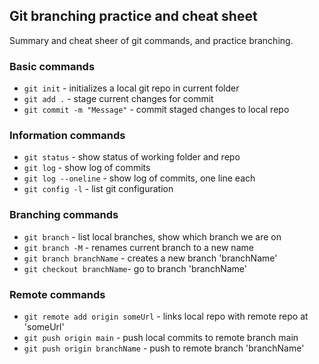 ## Git branching practice and cheat sheet


Summary and cheat sheer of git commands, and practice branching.


### Basic commands
* `git init` - initializes a local git repo in current folder
* `git add .` - stage current changes for commit
* `git commit -m "Message"` - commit staged changes to local repo


### Information commands
* `git status` - show status of working folder and repo
* `git log` - show log of commits
* `git log --oneline` - show log of commits, one line each
* `git config -l` - list git configuration

### Branching commands
* `git branch` - list local branches, show which branch we are on
* `git branch -M` - renames current branch to a new name
* `git branch branchName` - creates a new branch 'branchName'
* `git checkout branchName`- go to branch 'branchName'

### Remote commands
* `git remote add origin someUrl` - links local repo with remote repo at 'someUrl'
* `git push origin main` - push local commits to remote branch main
* `git push origin branchName` - push to remote branch 'branchName'

